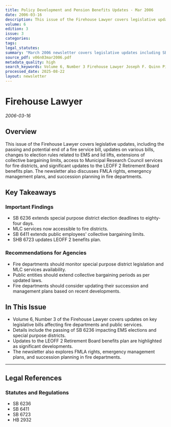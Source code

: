 ```yaml
---
title: Policy Development and Pension Benefits Updates - Mar 2006
date: 2006-03-16
description: This issue of the Firehouse Lawyer covers legislative updates, including the passing and potential end of a fire service bill, updates on various bills, changes to election rules related to EMS and lid lifts, extensions of collective bargaining limits, access to Municipal Research Council services for fire districts, and significant updates to the LEOFF 2 Retirement Board benefits plan. The newsletter also discusses FMLA rights, emergency management plans, and succession planning in fire departments.
volume: 6
edition: 3
issue: 3
categories: 
tags: 
legal_statutes: 
summary: "March 2006 newsletter covers legislative updates including SB 6236 extending special purpose district election deadlines to eighty-four days for EMS and lid lifts, SB 6411 extending public employees' collective bargaining limits, SB 6723 updating LEOFF 2 Retirement Board benefits plan, HB 2932 providing Municipal Research Council services access for fire districts, and discusses FMLA rights, emergency management plans, and succession planning in fire departments."
source_pdf: v06n03mar2006.pdf
metadata_quality: high
search_keywords: Volume 6, Number 3 Firehouse Lawyer Joseph F. Quinn Pierce County WA 5000 Steilacoom Blvd Lakewood WA 98499 phone 253-589-3226 email quinnjoseph@qwest.net access at www.Firehouselawyer.com Update on S...
processed_date: 2025-08-22
layout: newsletter
---
```



# Firehouse Lawyer

*2006-03-16*

## Overview

This issue of the Firehouse Lawyer covers legislative updates, including the passing and potential end of a fire service bill, updates on various bills, changes to election rules related to EMS and lid lifts, extensions of collective bargaining limits, access to Municipal Research Council services for fire districts, and significant updates to the LEOFF 2 Retirement Board benefits plan. The newsletter also discusses FMLA rights, emergency management plans, and succession planning in fire departments.

## Key Takeaways

### Important Findings

- SB 6236 extends special purpose district election deadlines to eighty-four days.
- MLC services now accessible to fire districts.
- SB 6411 extends public employees' collective bargaining limits.
- SHB 6723 updates LEOFF 2 benefits plan.

### Recommendations for Agencies

- Fire departments should monitor special purpose district legislation and MLC services availability.
- Public entities should extend collective bargaining periods as per updated laws.
- Fire departments should consider updating their succession and management plans based on recent developments.

## In This Issue

- Volume 6, Number 3 of the Firehouse Lawyer covers updates on key legislative bills affecting fire departments and public services.
- Details include the passing of SB 6236 impacting EMS elections and special purpose districts.
- Updates to the LEOFF 2 Retirement Board benefits plan are highlighted as significant developments.
- The newsletter also explores FMLA rights, emergency management plans, and succession planning in fire departments.

---

## Legal References

### Statutes and Regulations

- SB 6236
- SB 6411
- SB 6723
- HB 2932

